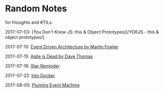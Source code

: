 # Random Notes

for thoughts and \#TILs.

2017-07-03: [You Don't Know JS: this & Object Prototypes](/YDKJS - this & object prototypes/)

2017-07-10: [Event Driven Architecture by Martin Fowler](/event-driven-architecture-by-martin-fowler.md)

2017-07-15: [Agile is Dead by Dave Thomas](/agile-is-dead-by-dave-thomas.md)

2017-07-16: [Star Reminder](/star-reminder.md)

2017-07-22: [Into Docker](/into-docker.md)

2017-08-05: [Pluming Event Machine](/pluming-event-machine.md)

